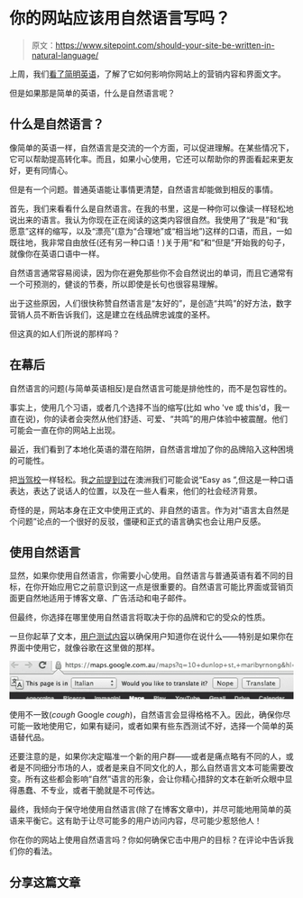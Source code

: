 # 你的网站应该用自然语言写吗？

> 原文：<https://www.sitepoint.com/should-your-site-be-written-in-natural-language/>

上周，我们[看了简明英语](https://www.sitepoint.com/should-your-site-be-written-in-plain-english/)，了解了它如何影响你网站上的营销内容和界面文字。

但是如果那是简单的英语，什么是自然语言呢？

## 什么是自然语言？

像简单的英语一样，自然语言是交流的一个方面，可以促进理解。在某些情况下，它可以帮助提高转化率。而且，如果小心使用，它还可以帮助你的界面看起来更友好，更有同情心。

但是有一个问题。普通英语能让事情更清楚，自然语言却能做到相反的事情。

首先，我们来看看什么是自然语言。在我的书里，这是一种你可以像读一样轻松地说出来的语言。我认为你现在正在阅读的这类内容很自然。我使用了“我是”和“我愿意”这样的缩写，以及“漂亮”(意为“合理地”或“相当地”)这样的口语，而且，一如既往地，我非常自由放任(还有另一种口语！)关于用“和”和“但是”开始我的句子，就像你在英语口语中一样。

自然语言通常容易阅读，因为你在避免那些你不会自然说出的单词，而且它通常有一个可预测的，健谈的节奏，所以即使是长句也很容易理解。

出于这些原因，人们很快称赞自然语言是“友好的”，是创造“共鸣”的好方法，数字营销人员不断告诉我们，这是建立在线品牌忠诚度的圣杯。

但这真的如人们所说的那样吗？

## 在幕后

自然语言的问题(与简单英语相反)是自然语言可能是排他性的，而不是包容性的。

事实上，使用几个习语，或者几个选择不当的缩写(比如 who 've 或 this'd，我一直在说)，你的读者会突然从他们舒适、可爱、“共鸣”的用户体验中被震醒。他们可能会一直在你的网站上出现。

最近，我们看到了本地化英语的潜在陷阱，自然语言增加了你的品牌陷入这种困境的可能性。

把[当驾校](http://www.easyasdta.com.au/)一样轻松。我[之前提到过](https://www.sitepoint.com/the-copy-conundrum-redux-localized-english/)在澳洲我们可能会说“Easy as ”,但这是一种口语表达，表达了说话人的位置，以及在一些人看来，他们的社会经济背景。

奇怪的是，网站本身在正文中使用正式的、非自然的语言。作为对“语言太自然是个问题”论点的一个很好的反驳，僵硬和正式的语言确实也会让用户反感。

## 使用自然语言

显然，如果你使用自然语言，你需要小心使用。自然语言与普通英语有着不同的目标，在你开始应用它之前意识到这一点是很重要的。自然语言可能比界面或营销页面更自然地适用于博客文章、广告活动和电子邮件。

但最终，你选择在哪里使用自然语言将取决于你的品牌和它的受众的性质。

一旦你起草了文本，[用户测试内容](https://www.sitepoint.com/test-your-web-copy-the-why-when-and-how/)以确保用户知道你在说什么——特别是如果你在界面中使用它，就像谷歌在这里做的那样。

[![Google's Nope button](img/cc2a89c7db0fd638b1a521f2366422ab.png)](https://www.sitepoint.com/wp-content/uploads/2013/07/nope.png)

使用不一致(*cough* Google *cough*)，自然语言会显得格格不入。因此，确保你尽可能一致地使用它，如果有疑问，或者如果有些东西测试不好，选择一个简单的英语替代品。

还要注意的是，如果你决定瞄准一个新的用户群——或者是痛点略有不同的人，或者是不同细分市场的人，或者是来自不同文化的人，那么自然语言文本可能需要改变。所有这些都会影响“自然”语言的形象，会让你精心措辞的文本在新听众眼中显得愚蠢、不专业，或者干脆就是不可传达。

最终，我倾向于保守地使用自然语言(除了在博客文章中)，并尽可能地用简单的英语来平衡它。这有助于让尽可能多的用户访问内容，尽可能少惹怒他人！

你在你的网站上使用自然语言吗？你如何确保它击中用户的目标？在评论中告诉我们你的看法。

## 分享这篇文章